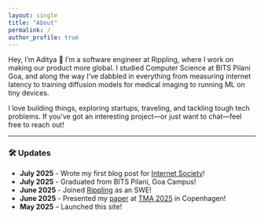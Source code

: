 ```yaml
---
layout: single
title: "About"
permalink: /
author_profile: true
---
```


Hey, I’m Aditya 👋 I’m a software engineer at Rippling, where I work on making our product more global. I studied Computer Science at BITS Pilani Goa, and along the way I’ve dabbled in everything from measuring internet latency to training diffusion models for medical imaging to running ML on tiny devices.

I love building things, exploring startups, traveling, and tackling tough tech problems. If you’ve got an interesting project—or just want to chat—feel free to reach out!

---

### 🛠️ Updates
- **July 2025** - Wrote my first blog post for [Internet Society](https://pulse.internetsociety.org/blog/on-the-constancy-of-latency-at-the-internets-edge)!
- **July 2025** - Graduated from BITS Pilani, Goa Campus! 
- **June 2025** - Joined [Rippling](https://www.rippling.com/) as an SWE!
- **June 2025** - Presented my [paper](https://research.vu.nl/en/publications/on-the-constancy-of-latency-at-the-internets-edge) at [TMA 2025](ttps://tma.ifip.org/2025/) in Copenhagen!
- **May 2025** – Launched this site!



